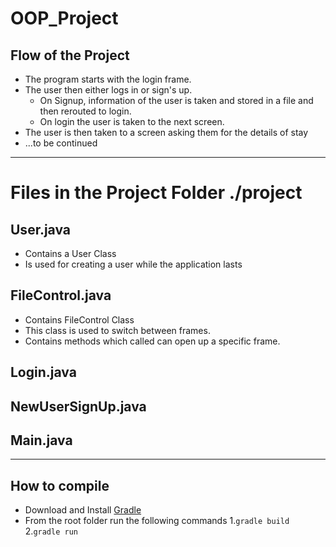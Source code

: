# OOP_Project

## Flow of the Project

* The program starts with the login frame.
* The user then either logs in or sign's up.
  * On Signup, information of the user is taken and stored in a file and then rerouted to login.
  * On login the user is taken to the next screen.
* The user is then taken to a screen asking them for the details of stay
* ...to be continued

---

# Files in the Project Folder **./project**

## User.java
* Contains a User Class
* Is used for creating a user while the application lasts

## FileControl.java
* Contains FileControl Class
* This class is used to switch between frames.
* Contains methods which called can open up a specific frame.

## Login.java

## NewUserSignUp.java

## Main.java

---

## How to compile

* Download and Install [Gradle][1]
* From the root folder run the following commands
    1.`gradle build`
    2.`gradle run`
    
    
[1]: https://gradle.org/install/
